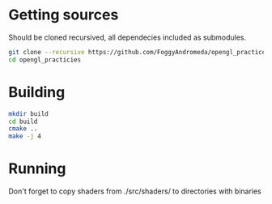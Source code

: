 # Getting sources

Should be cloned recursived, all dependecies included as submodules.

```sh
git clone --recursive https://github.com/FoggyAndromeda/opengl_practices.git
cd opengl_practicies
```

# Building

```sh
mkdir build
cd build
cmake ..
make -j 4
```

# Running

Don't forget to copy shaders from ./src/shaders/ to directories with binaries

